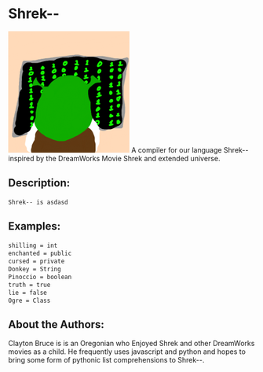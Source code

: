 <h1>Shrek--</h1>
<img src="doc/shrek--Logo2.0.png">
A compiler for our language Shrek-- inspired by the DreamWorks Movie Shrek and extended universe.


## Description:
    Shrek-- is asdasd

## Examples:

    shilling = int
    enchanted = public
    cursed = private
    Donkey = String
    Pinoccio = boolean
    truth = true
    lie = false
    Ogre = Class

## About the Authors:
<div>
    Clayton Bruce is is an Oregonian who Enjoyed Shrek and other DreamWorks movies as a child. He frequently uses javascript and python and hopes to bring some form of pythonic list comprehensions to Shrek--. 
</div>
